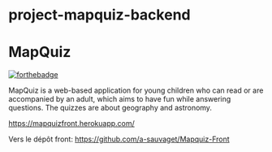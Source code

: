 # project-mapquiz-backend
# MapQuiz

[![forthebadge](https://forthebadge.com/images/badges/built-with-love.svg)](https://forthebadge.com)

MapQuiz is a web-based application for young children who can read or are accompanied by an adult, which aims to have fun while answering questions. 
The quizzes are about geography and astronomy.

https://mapquizfront.herokuapp.com/

Vers le dépôt front: https://github.com/a-sauvaget/Mapquiz-Front
